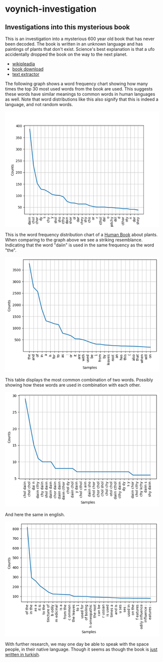 # voynich-investigation
## Investigations into this mysterious book

This is an investigation into a mysterious 600 year old book that has never been decoded. The book is written in an unknown language and has paintings of plants that don't exist. Science's best explanation is that a ufo accidentally dropped the book on the way to the next planet.

- [wikipleadia](https://en.wikipedia.org/wiki/Voynich_manuscript)
- [book download](https://archive.org/details/TheVoynichManuscript/page/n3/mode/2up)
- [text extractor](http://voynich.freie-literatur.de/index.php?show=extractor)

The following graph shows a word frequency chart showing how many times the top 30 most used words from the book are used. This suggests these words have similar meanings to common words in human languages as well. Note that word distributions like this also signify that this is indeed a language, and not random words.

![image](plotEverything.png)

This is the word frequency distribution chart of a [Human Book](https://nibmehub.com/opac-service/pdf/read/A%20handbook%20of%20Native%20American%20Herbs.pdf) about plants. When comparing to the graph above we see a striking resemblance. Indicating that the word "daiin" is used in the same frequency as the word "the".

![image](plotEveryEnglish.png)

This table displays the most common combination of two words. Possibly showing how these words are used in combination with each other.

![image](plotEveryTwo.png)

And here the same in english.

![image](plotEveryEnglishTwo.png)

With further research, we may one day be able to speak with the space people, in their native language. Though it seems as though the book is [just written in turkish](https://www.youtube.com/watch?v=p6keMgLmFEk).